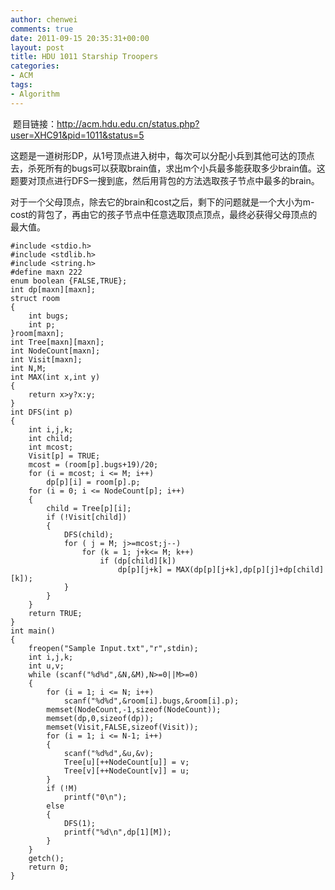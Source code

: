 ```yaml
---
author: chenwei
comments: true
date: 2011-09-15 20:35:31+00:00
layout: post
title: HDU 1011 Starship Troopers
categories:
- ACM
tags:
- Algorithm
---
```


 题目链接：http://acm.hdu.edu.cn/status.php?user=XHC91&pid=1011&status=5

这题是一道树形DP，从1号顶点进入树中，每次可以分配小兵到其他可达的顶点去，杀死所有的bugs可以获取brain值，求出m个小兵最多能获取多少brain值。这题要对顶点进行DFS一搜到底，然后用背包的方法选取孩子节点中最多的brain。

对于一个父母顶点，除去它的brain和cost之后，剩下的问题就是一个大小为m-cost的背包了，再由它的孩子节点中任意选取顶点顶点，最终必获得父母顶点的最大值。

```
#include <stdio.h>
#include <stdlib.h>
#include <string.h>
#define maxn 222
enum boolean {FALSE,TRUE};
int dp[maxn][maxn];
struct room
{
    int bugs;
    int p;
}room[maxn];
int Tree[maxn][maxn];
int NodeCount[maxn];
int Visit[maxn];
int N,M;
int MAX(int x,int y)
{
    return x>y?x:y;
}
int DFS(int p)
{
    int i,j,k;
    int child;
    int mcost;
    Visit[p] = TRUE;
    mcost = (room[p].bugs+19)/20;
    for (i = mcost; i <= M; i++)
        dp[p][i] = room[p].p;
    for (i = 0; i <= NodeCount[p]; i++)
    {
        child = Tree[p][i];
        if (!Visit[child])
        {
            DFS(child);
            for ( j = M; j>=mcost;j--)
                for (k = 1; j+k<= M; k++)  
                    if (dp[child][k])
                        dp[p][j+k] = MAX(dp[p][j+k],dp[p][j]+dp[child][k]);
            }
        }
    }
    return TRUE;
}
int main()
{
    freopen("Sample Input.txt","r",stdin);
    int i,j,k;
    int u,v;
    while (scanf("%d%d",&N,&M),N>=0||M>=0)
    {
        for (i = 1; i <= N; i++)
            scanf("%d%d",&room[i].bugs,&room[i].p);
        memset(NodeCount,-1,sizeof(NodeCount));
        memset(dp,0,sizeof(dp));
        memset(Visit,FALSE,sizeof(Visit));
        for (i = 1; i <= N-1; i++)
        {
            scanf("%d%d",&u,&v);
            Tree[u][++NodeCount[u]] = v;
            Tree[v][++NodeCount[v]] = u;  
        }
        if (!M)
            printf("0\n");
        else
        {
            DFS(1);
            printf("%d\n",dp[1][M]);
        }
    }
    getch();
    return 0;
}
```


 
